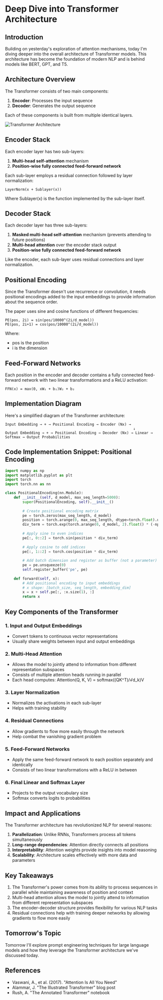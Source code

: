 # Deep Dive into Transformer Architecture

## Introduction

Building on yesterday's exploration of attention mechanisms, today I'm diving deeper into the overall architecture of Transformer models. This architecture has become the foundation of modern NLP and is behind models like BERT, GPT, and T5.

## Architecture Overview

The Transformer consists of two main components:
1. **Encoder**: Processes the input sequence
2. **Decoder**: Generates the output sequence

Each of these components is built from multiple identical layers.

![Transformer Architecture](https://i.imgur.com/6odd6XZ.png)

## Encoder Stack

Each encoder layer has two sub-layers:
1. **Multi-head self-attention** mechanism
2. **Position-wise fully connected feed-forward network**

Each sub-layer employs a residual connection followed by layer normalization:

```
LayerNorm(x + Sublayer(x))
```

Where Sublayer(x) is the function implemented by the sub-layer itself.

## Decoder Stack

Each decoder layer has three sub-layers:
1. **Masked multi-head self-attention** mechanism (prevents attending to future positions)
2. **Multi-head attention** over the encoder stack output
3. **Position-wise fully connected feed-forward network**

Like the encoder, each sub-layer uses residual connections and layer normalization.

## Positional Encoding

Since the Transformer doesn't use recurrence or convolution, it needs positional encodings added to the input embeddings to provide information about the sequence order.

The paper uses sine and cosine functions of different frequencies:

```
PE(pos, 2i) = sin(pos/10000^(2i/d_model))
PE(pos, 2i+1) = cos(pos/10000^(2i/d_model))
```

Where:
- pos is the position
- i is the dimension

## Feed-Forward Networks

Each position in the encoder and decoder contains a fully connected feed-forward network with two linear transformations and a ReLU activation:

```
FFN(x) = max(0, xW₁ + b₁)W₂ + b₂
```

## Implementation Diagram

Here's a simplified diagram of the Transformer architecture:

```
Input Embedding → + → Positional Encoding → Encoder (Nx) → 
                                                           ↓
Output Embedding → + → Positional Encoding → Decoder (Nx) → Linear → Softmax → Output Probabilities
```

## Code Implementation Snippet: Positional Encoding

```python
import numpy as np
import matplotlib.pyplot as plt
import torch
import torch.nn as nn

class PositionalEncoding(nn.Module):
    def __init__(self, d_model, max_seq_length=5000):
        super(PositionalEncoding, self).__init__()
        
        # Create positional encoding matrix
        pe = torch.zeros(max_seq_length, d_model)
        position = torch.arange(0, max_seq_length, dtype=torch.float).unsqueeze(1)
        div_term = torch.exp(torch.arange(0, d_model, 2).float() * (-np.log(10000.0) / d_model))
        
        # Apply sine to even indices
        pe[:, 0::2] = torch.sin(position * div_term)
        
        # Apply cosine to odd indices
        pe[:, 1::2] = torch.cos(position * div_term)
        
        # Add batch dimension and register as buffer (not a parameter)
        pe = pe.unsqueeze(0)
        self.register_buffer('pe', pe)
        
    def forward(self, x):
        # Add positional encoding to input embeddings
        # x shape: [batch_size, seq_length, embedding_dim]
        x = x + self.pe[:, :x.size(1), :]
        return x
```

## Key Components of the Transformer

### 1. Input and Output Embeddings
- Convert tokens to continuous vector representations
- Usually share weights between input and output embeddings

### 2. Multi-Head Attention
- Allows the model to jointly attend to information from different representation subspaces
- Consists of multiple attention heads running in parallel
- Each head computes: Attention(Q, K, V) = softmax((QK^T)/√d_k)V

### 3. Layer Normalization
- Normalizes the activations in each sub-layer
- Helps with training stability

### 4. Residual Connections
- Allow gradients to flow more easily through the network
- Help combat the vanishing gradient problem

### 5. Feed-Forward Networks
- Apply the same feed-forward network to each position separately and identically
- Consists of two linear transformations with a ReLU in between

### 6. Final Linear and Softmax Layer
- Projects to the output vocabulary size
- Softmax converts logits to probabilities

## Impact and Applications

The Transformer architecture has revolutionized NLP for several reasons:

1. **Parallelization**: Unlike RNNs, Transformers process all tokens simultaneously
2. **Long-range dependencies**: Attention directly connects all positions
3. **Interpretability**: Attention weights provide insights into model reasoning
4. **Scalability**: Architecture scales effectively with more data and parameters

## Key Takeaways

1. The Transformer's power comes from its ability to process sequences in parallel while maintaining awareness of position and context
2. Multi-head attention allows the model to jointly attend to information from different representation subspaces
3. The encoder-decoder structure provides flexibility for various NLP tasks
4. Residual connections help with training deeper networks by allowing gradients to flow more easily

## Tomorrow's Topic

Tomorrow I'll explore prompt engineering techniques for large language models and how they leverage the Transformer architecture we've discussed today.

## References

- Vaswani, A., et al. (2017). "Attention Is All You Need"
- Alammar, J. "The Illustrated Transformer" blog post
- Rush, A. "The Annotated Transformer" notebook